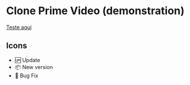 # Clone Prime Video (demonstration)

[Teste aqui](https://https://iglisson.github.io/clone-prime-video/)

## Icons 
- :up: Update
- :package: New version
- :bug: Bug Fix
